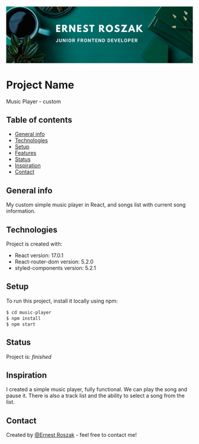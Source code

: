 ![Example screenshot](./src/assets/bannerReadMe.png)

# Project Name

Music Player - custom

## Table of contents

- [General info](#general-info)
- [Technologies](#technologies)
- [Setup](#setup)
- [Features](#features)
- [Status](#status)
- [Inspiration](#inspiration)
- [Contact](#contact)

## General info

My custom simple music player in React, and songs list with current song information.

## Technologies

Project is created with:

- React version: 17.0.1
- React-router-dom version: 5.2.0
- styled-components version: 5.2.1

## Setup

To run this project, install it locally using npm:

```
$ cd music-player
$ npm install
$ npm start
```

## Status

Project is: _finished_

## Inspiration

I created a simple music player, fully functional. We can play the song and pause it. There is also a track list and the ability to select a song from the list.

## Contact

Created by [@Ernest Roszak](https://ernest-roszak.github.io/) - feel free to contact me!
